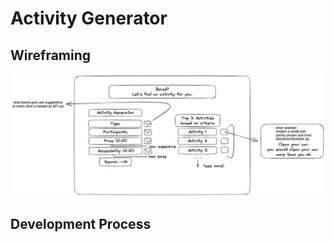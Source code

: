 # Activity Generator

## Wireframing
![website wireframe](/images/wireframe.png)

## Development Process
